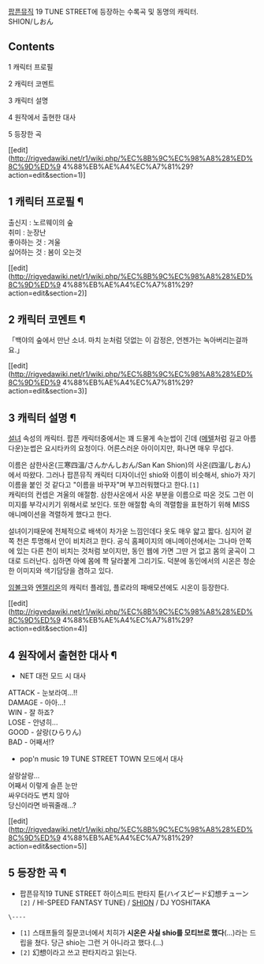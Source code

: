 [팝픈뮤직](%ED%8C%9D%ED%94%88%EB%AE%A4%EC%A7%81.md) 19 TUNE STREET에 등장하는 수록곡 및
동명의 캐릭터.  
SHION/しおん

## Contents

    

1 캐릭터 프로필

2 캐릭터 코멘트

3 캐릭터 설명

4 원작에서 출현한 대사

5 등장한 곡

[[edit](http://rigvedawiki.net/r1/wiki.php/%EC%8B%9C%EC%98%A8%28%ED%8C%9D%ED%9
4%88%EB%AE%A4%EC%A7%81%29?action=edit&section=1)]

## 1 캐릭터 프로필 ¶

  

출신지 : 노르웨이의 숲  
취미 : 눈장난  
좋아하는 것 : 겨울  
싫어하는 것 : 봄이 오는것

[[edit](http://rigvedawiki.net/r1/wiki.php/%EC%8B%9C%EC%98%A8%28%ED%8C%9D%ED%9
4%88%EB%AE%A4%EC%A7%81%29?action=edit&section=2)]

## 2 캐릭터 코멘트 ¶

「백야의 숲에서 만난 소녀. 마치 눈처럼 덧없는 이 감정은, 언젠가는 녹아버리는걸까요.」

[[edit](http://rigvedawiki.net/r1/wiki.php/%EC%8B%9C%EC%98%A8%28%ED%8C%9D%ED%9
4%88%EB%AE%A4%EC%A7%81%29?action=edit&section=3)]

## 3 캐릭터 설명 ¶

[설녀](%EC%84%A4%EB%85%80.md) 속성의 캐릭터. 팝픈 캐릭터중에서는 꽤 드물게 속눈썹이 긴데
([메텔](%EB%A9%94%ED%85%94.md)처럼 길고 아름다운)눈썹은 요시타카의 요청이다. 어른스러운 아이이지만, 화나면 매우
무섭다.

  

이름은 삼한사온(三寒四溫/さんかんしおん/San Kan Shion)의 사온(四溫/しおん)에서 따왔다. 그러나 팝픈뮤직 캐릭터 디자이너인
shio와 이름이 비슷해서, shio가 자기 이름을 붙인 것 같다고 "이름을 바꾸자"며 부끄러워했다고 한다.`[1]`  
캐릭터의 컨셉은 겨울의 애절함. 삼한사온에서 사온 부분을 이름으로 따온 것도 그런 이미지를 부각시키기 위해서로 보인다. 또한 애절함 속의
격렬함을 표현하기 위해 MISS 애니메이션을 격렬하게 했다고 한다.

  

설녀이기때문에 전체적으로 배색이 차가운 느낌인데다 옷도 매우 얇고 짧다. 심지어 겉쪽 천은 투명해서 안이 비치려고 한다. 공식 홈페이지의
애니메이션에서는 그나마 안쪽에 있는 다른 천이 비치는 것처럼 보이지만, 동인 웹에 가면 그딴 거 없고 몸의 굴곡이 그대로 드러난다. 심하면
아예 몸에 쫙 달라붙게 그리기도. 덕분에 동인에서의 시온은 청순한 이미지와 색기담당을 겸하고 있다.

  

[임볼크](%EC%9E%84%EB%B3%BC%ED%81%AC.md)와
[엔젤리온](%EC%97%94%EC%A0%A4%EB%A6%AC%EC%98%A8.md)의 캐릭터 플레임, 플로라의 패배모션에도 시온이
등장한다.

[[edit](http://rigvedawiki.net/r1/wiki.php/%EC%8B%9C%EC%98%A8%28%ED%8C%9D%ED%9
4%88%EB%AE%A4%EC%A7%81%29?action=edit&section=4)]

## 4 원작에서 출현한 대사 ¶

  * NET 대전 모드 시 대사  

ATTACK - 눈보라여...!!  
DAMAGE - 아아...!  
WIN - 잘 하죠?  
LOSE - 안녕히...  
GOOD - 살랑(ひらりん)  
BAD - 어째서!?

  

  * pop'n music 19 TUNE STREET TOWN 모드에서 대사  

살랑살랑...  
어째서 이렇게 슬픈 눈만  
싸우더라도 변치 않아  
당신이라면 바꿔줄래...?

[[edit](http://rigvedawiki.net/r1/wiki.php/%EC%8B%9C%EC%98%A8%28%ED%8C%9D%ED%9
4%88%EB%AE%A4%EC%A7%81%29?action=edit&section=5)]

## 5 등장한 곡 ¶

  * 팝픈뮤직19 TUNE STREET
하이스피드 판타지 튠(ハイスピード幻想チューン`[2]` / HI-SPEED FANTASY TUNE) / [SHION](SHION.md)
/ DJ YOSHITAKA

`\----`

  * `[1]` 스태프들의 질문코너에서 치히가 **시온은 사실 shio를 모티브로 했다**(...)라는 드립을 쳤다. 당근 shio는 그런 거 아니라고 했다.(...)
  * `[2]` 幻想이라고 쓰고 판타지라고 읽는다.

